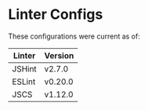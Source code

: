 Linter Configs
==============

These configurations were current as of:

| Linter | Version   |
| ------ | --------- |
| JSHint | v2.7.0    |
| ESLint | v0.20.0   |
| JSCS   | v1.12.0   |
